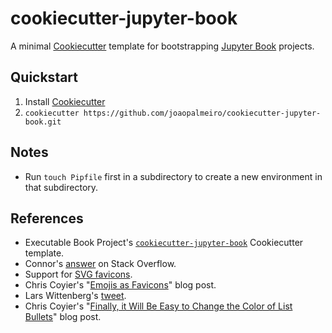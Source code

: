 # cookiecutter-jupyter-book

A minimal [Cookiecutter](https://github.com/cookiecutter/cookiecutter) template for bootstrapping [Jupyter Book](http://jupyterbook.org/) projects.

## Quickstart

1. Install [Cookiecutter](https://github.com/cookiecutter/cookiecutter)
2. `cookiecutter https://github.com/joaopalmeiro/cookiecutter-jupyter-book.git`

## Notes

- Run `touch Pipfile` first in a subdirectory to create a new environment in that subdirectory.

## References

- Executable Book Project's [`cookiecutter-jupyter-book`](https://github.com/executablebooks/cookiecutter-jupyter-book) Cookiecutter template.
- Connor's [answer](https://stackoverflow.com/a/55435460) on Stack Overflow.
- Support for [SVG favicons](https://caniuse.com/link-icon-svg).
- Chris Coyier's "[Emojis as Favicons](https://css-tricks.com/emojis-as-favicons/)" blog post.
- Lars Wittenberg's [tweet](https://twitter.com/larswittenberg/status/1242465247987810304).
- Chris Coyier's "[Finally, it Will Be Easy to Change the Color of List Bullets](https://css-tricks.com/finally-it-will-be-easy-to-change-the-color-of-list-bullets/)" blog post.
